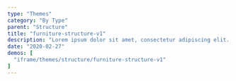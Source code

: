 ```yaml
---
type: "Themes"
category: "By Type"
parent: "Structure"
title: "furniture-structure-v1"
description: "Lorem ipsum dolor sit amet, consectetur adipiscing elit. Nunc tempus laoreet leo sit amet iaculis."
date: "2020-02-27"
demos: [
  "iframe/themes/structure/furniture-structure-v1"
]
---
```


